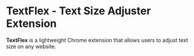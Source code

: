# TextFlex - Text Size Adjuster Extension

**TextFlex** is a lightweight Chrome extension that allows users to adjust text size on any website.